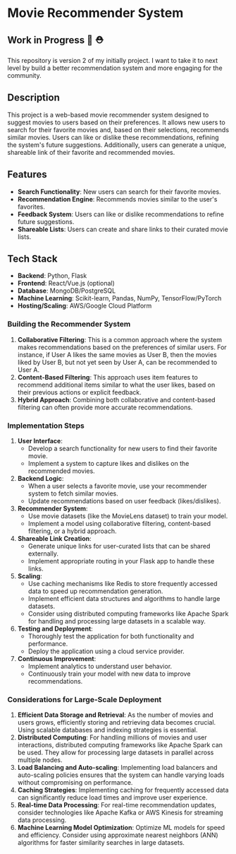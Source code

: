 # Movie Recommender System

## Work in Progress :construction_worker: :rescue_worker_helmet: 

This repository is version 2 of my initially project. I want to take it to next level by build a better recommendation system and more engaging for the community.

## Description

This project is a web-based movie recommender system designed to suggest movies to users based on their preferences. It allows new users to search for their favorite movies and, based on their selections, recommends similar movies. Users can like or dislike these recommendations, refining the system's future suggestions. Additionally, users can generate a unique, shareable link of their favorite and recommended movies.

## Features

- **Search Functionality**: New users can search for their favorite movies.
- **Recommendation Engine**: Recommends movies similar to the user's favorites.
- **Feedback System**: Users can like or dislike recommendations to refine future suggestions.
- **Shareable Lists**: Users can create and share links to their curated movie lists.

## Tech Stack

- **Backend**: Python, Flask
- **Frontend**: React/Vue.js (optional)
- **Database**: MongoDB/PostgreSQL
- **Machine Learning**: Scikit-learn, Pandas, NumPy, TensorFlow/PyTorch
- **Hosting/Scaling**: AWS/Google Cloud Platform



### Building the Recommender System

1. **Collaborative Filtering**: This is a common approach where the system makes recommendations based on the preferences of similar users. For instance, if User A likes the same movies as User B, then the movies liked by User B, but not yet seen by User A, can be recommended to User A.
2. **Content-Based Filtering**: This approach uses item features to recommend additional items similar to what the user likes, based on their previous actions or explicit feedback.
3. **Hybrid Approach**: Combining both collaborative and content-based filtering can often provide more accurate recommendations.

### Implementation Steps

1. **User Interface**:
   - Develop a search functionality for new users to find their favorite movie.
   - Implement a system to capture likes and dislikes on the recommended movies.
2. **Backend Logic**:
   - When a user selects a favorite movie, use your recommender system to fetch similar movies.
   - Update recommendations based on user feedback (likes/dislikes).
3. **Recommender System**:
   - Use movie datasets (like the MovieLens dataset) to train your model.
   - Implement a model using collaborative filtering, content-based filtering, or a hybrid approach.
4. **Shareable Link Creation**:
   - Generate unique links for user-curated lists that can be shared externally.
   - Implement appropriate routing in your Flask app to handle these links.
5. **Scaling**:
   - Use caching mechanisms like Redis to store frequently accessed data to speed up recommendation generation.
   - Implement efficient data structures and algorithms to handle large datasets.
   - Consider using distributed computing frameworks like Apache Spark for handling and processing large datasets in a scalable way.
6. **Testing and Deployment**:
   - Thoroughly test the application for both functionality and performance.
   - Deploy the application using a cloud service provider.
7. **Continuous Improvement**:
   - Implement analytics to understand user behavior.
   - Continuously train your model with new data to improve recommendations.

### Considerations for Large-Scale Deployment

1. **Efficient Data Storage and Retrieval**: As the number of movies and users grows, efficiently storing and retrieving data becomes crucial. Using scalable databases and indexing strategies is essential.
2. **Distributed Computing**: For handling millions of movies and user interactions, distributed computing frameworks like Apache Spark can be used. They allow for processing large datasets in parallel across multiple nodes.
3. **Load Balancing and Auto-scaling**: Implementing load balancers and auto-scaling policies ensures that the system can handle varying loads without compromising on performance.
4. **Caching Strategies**: Implementing caching for frequently accessed data can significantly reduce load times and improve user experience.
5. **Real-time Data Processing**: For real-time recommendation updates, consider technologies like Apache Kafka or AWS Kinesis for streaming data processing.
6. **Machine Learning Model Optimization**: Optimize ML models for speed and efficiency. Consider using approximate nearest neighbors (ANN) algorithms for faster similarity searches in large datasets.
